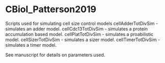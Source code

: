 # CBiol_Patterson2019
Scripts used for simulating cell size control models
cellAdderTotDivSim - simulates an adder model.
cellCdc13TotDivSim - simulates a protein accumulation based model.
cellPlatTotDivSim - simulates a proabilistic model.
cellSizerTotDivSim - simulates a sizer model.
cellTimerTotDivSim - simulates a timer model.

See manuscript for details on parameters used.
